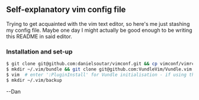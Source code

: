 ## Self-explanatory vim config file

Trying to get acquainted with the vim text editor, so here's me just stashing my config file. Maybe one day I might actually be good enough to be writing this README in said editor.

### Installation and set-up

```sh
$ git clone git@github.com:danielsoutar/vimconf.git && cp vimconf/vimrc ~/.vimrc  # remember to sync this
$ mkdir ~/.vim/bundle && git clone git@github.com:VundleVim/Vundle.vim.git ~/.vim/bundle/Vundle.vim
$ vim  # enter ':PluginInstall' for Vundle initialisation - if using the Wakatime plugin remember to add your API key.
$ mkdir ~/.vim/backup
```

--Dan
